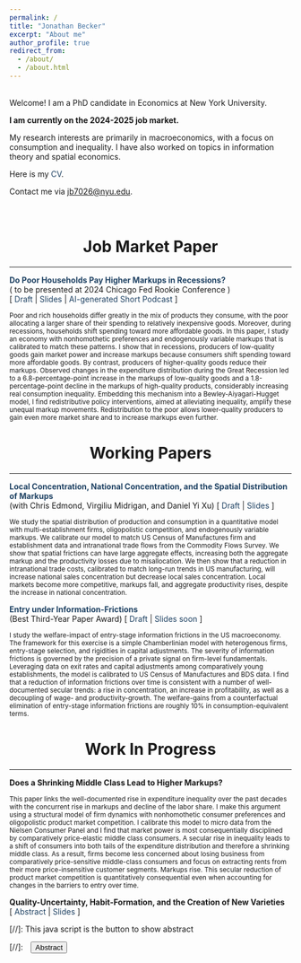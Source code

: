 ```yaml
---
permalink: /
title: "Jonathan Becker"
excerpt: "About me"
author_profile: true
redirect_from: 
  - /about/
  - /about.html
---
```

<br/>
Welcome! I am a PhD candidate in Economics at New York University.  

**I am currently on the 2024-2025 job market.**

My research interests are primarily in macroeconomics, with a focus on consumption and inequality. I have also worked on topics in information theory and spatial economics. 

Here is my <a href="https://jonbeckerecon.github.io/files/cv_becker_j.pdf" style="color: #1f4263; text-decoration: none;" onmouseover="style='color: #1f4263; text-decoration:underline;'" onmouseout="style='color: #1f4263; text-decoration:none;'">CV</a>.

Contact me via <a href="mailto:jb7026@nyu.edu" style="color: #1f4263; text-decoration: none;" onmouseover="style='color: #1f4263; text-decoration:underline;'" onmouseout="style='color: #1f4263; text-decoration:none;'">jb7026@nyu.edu</a>. <br><br/>
<br />

# <center> Job Market Paper </center>
- - -

<a href="https://jonbeckerecon.github.io/files/unequal_markups_becker.pdf" style="color: #1f4263; text-decoration: none;" onmouseover="style='color: #1f4263; text-decoration:underline;'" onmouseout="style='color: #1f4263; text-decoration:none;'">**Do Poor Households Pay Higher Markups in Recessions?**</a><br />
( to be presented at 2024 Chicago Fed Rookie Conference )<br /> [ <a href="https://jonbeckerecon.github.io/files/unequal_markups_becker.pdf" style="color: #1f4263; text-decoration: none;" onmouseover="style='color: #1f4263; text-decoration:underline;'" onmouseout="style='color: #1f4263; text-decoration:none;'">Draft</a> | <a href="https://jonbeckerecon.github.io/files/jmp_becker_slides.pdf" style="color: #1f4263; text-decoration: none;" onmouseover="style='color: #1f4263; text-decoration:underline;'" onmouseout="style='color: #1f4263; text-decoration:none;'">Slides</a> | <a href="https://jonbeckerecon.github.io/files/jmp_becker_podcast.wav" style="color: #1f4263; text-decoration: none;" onmouseover="style='color: #1f4263; text-decoration:underline;'" onmouseout="style='color: #1f4263; text-decoration:none;'">AI-generated Short Podcast</a> ]

<small>Poor and rich households differ greatly in the mix of products they consume, with the poor allocating a larger share of their spending to relatively inexpensive goods. Moreover, during recessions, households shift spending toward more affordable goods. In this paper, I study an economy with nonhomothetic preferences and endogenously variable markups that is calibrated to match these patterns. I show that in recessions, producers of low-quality goods gain market power and increase markups because consumers shift spending toward more affordable goods. By contrast, producers of higher-quality goods reduce their markups. Observed changes in the expenditure distribution during the Great Recession led to a 6.8-percentage-point increase in the markups of low-quality goods and a 1.8-percentage-point decline in the markups of high-quality products, considerably increasing real consumption inequality. Embedding this mechanism into a Bewley-Aiyagari-Hugget model, I find redistributive policy interventions, aimed at alleviating inequality, amplify these unequal markup movements. Redistribution to the poor allows lower-quality producers to gain even more market share and to increase markups even further.</small><br>

# <center> Working Papers  </center>
- - -

<a href="https://jonbeckerecon.github.io/files/spatial_markups_bemx.pdf" style="color: #1f4263; text-decoration: none;" onmouseover="style='color: #1f4263; text-decoration:underline;'" onmouseout="style='color: #1f4263; text-decoration:none;'">**Local Concentration, National Concentration, and the Spatial Distribution of Markups**</a><br />
(with Chris Edmond, Virgiliu Midrigan, and Daniel Yi Xu) [ <a href="https://jonbeckerecon.github.io/files/spatial_markups_bemx.pdf" style="color: #1f4263; text-decoration: none;" onmouseover="style='color: #1f4263; text-decoration:underline;'" onmouseout="style='color: #1f4263; text-decoration:none;'">Draft</a> | <a href="https://jonbeckerecon.github.io/files/spatial_markups_slides.pdf" style="color: #1f4263; text-decoration: none;" onmouseover="style='color: #1f4263; text-decoration:underline;'" onmouseout="style='color: #1f4263; text-decoration:none;'">Slides</a> ]

<small>We study the spatial distribution of production and consumption in a quantitative model with multi-establishment firms, oligopolistic competition, and endogenously variable markups. We calibrate our model to match US Census of Manufactures firm and establishment data and intranational trade flows from the Commodity Flows Survey. We show that spatial frictions can have large aggregate effects, increasing both the aggregate markup and the productivity losses due to misallocation. We then show that a reduction in intranational trade costs, calibrated to match long-run trends in US manufacturing, will increase national sales concentration but decrease local sales concentration. Local markets become more competitive, markups fall, and aggregate productivity rises, despite the increase in national concentration.</small><br>

<a href="https://jonbeckerecon.github.io/files/entry_information_becker.pdf" style="color: #1f4263; text-decoration: none;" onmouseover="style='color: #1f4263; text-decoration:underline;'" onmouseout="style='color: #1f4263; text-decoration:none;'">**Entry under Information-Frictions**</a><br />
(Best Third-Year Paper Award) [ <a href="https://jonbeckerecon.github.io/files/entry_information_becker.pdf" style="color: #1f4263; text-decoration: none;" onmouseover="style='color: #1f4263; text-decoration:underline;'" onmouseout="style='color: #1f4263; text-decoration:none;'">Draft</a> | <a href="https://jonbeckerecon.github.io/files" style="color: #1f4263; text-decoration: none;" onmouseover="style='color: #1f4263; text-decoration:underline;'" onmouseout="style='color: #1f4263; text-decoration:none;'">Slides soon</a> ]

<small>I study the welfare-impact of entry-stage information frictions in the US macroeconomy. The framework for this exercise is a simple Chamberlinian model with heterogenous firms, entry-stage selection, and rigidities in capital adjustments. The severity of information frictions is governed by the precision of a private signal on firm-level fundamentals. Leveraging data on exit rates and capital adjustments among comparatively young establishments, the model is calibrated to US Census of Manufactures and BDS data. I find that a  reduction of information frictions over time is consistent with a number of well-documented secular trends: a rise in concentration, an increase in profitability, as well as a decoupling of wage- and productivity-growth. The welfare-gains from a counterfactual elimination of  entry-stage information frictions are roughly 10% in consumption-equivalent terms.</small><br>

# <center> Work In Progress  </center>
- - -


**Does a Shrinking Middle Class Lead to Higher Markups?** <br />

<small>This paper links the well-documented rise in expenditure inequality over the past decades with the concurrent rise in markups and decline of the labor share. I make this argument using a structural model of firm dynamics with nonhomothetic consumer preferences and oligopolistic product market competition. I calibrate this model to micro data from the Nielsen Consumer Panel and I find that market power is most consequentially disciplined by comparatively price-elastic middle class consumers. A secular rise in inequality leads to a shift of consumers into both tails of the expenditure distribution and therefore a shrinking middle class. As a result, firms become less concerned about losing business from comparatively price-sensitive middle-class consumers and focus on extracting rents from their more price-insensitive customer segments. Markups rise. This secular reduction of product market competition is quantitatively consequential even when accounting for changes in the barriers to entry over time.</small><br>


**Quality-Uncertainty, Habit-Formation, and the Creation of New Varieties** <br />
[ <a href="#/" onclick="visib('Placeholder4')" style="color: #1f4263; text-decoration: none;" onmouseover="style='color: #1f4263; text-decoration:underline;'" onmouseout="style='color: #1f4263; text-decoration:none;'">Abstract</a> | <a href="https://jonbeckerecon.github.io/files" style="color: #1f4263; text-decoration: none;" onmouseover="style='color: #1f4263; text-decoration:underline;'" onmouseout="style='color: #1f4263; text-decoration:none;'">Slides</a> ] 

<div id="Placeholder4" style="display: none; text-align: justify; line-height: 1.2" ><small>
</small><br><br/></div>




[//]: This java script is the button to show abstract
 <script>
  function visib(id) {
   var x = document.getElementById(id);
   if (x.style.display === "block") {
     x.style.display = "none";
   } else {
     x.style.display = "block";
   }
 }
 </script>

 [//]:&emsp;<button onclick="visib('polariz')" class="btn btn--inverse btn--small">Abstract</button>

